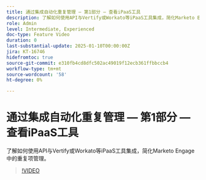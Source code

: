 ```yaml
---
title: 通过集成自动化重复管理 — 第1部分 — 查看iPaaS工具
description: 了解如何使用API与Vertify或Workato等iPaaS工具集成，简化Marketo Engage中的重复项管理。
role: Admin
level: Intermediate, Experienced
doc-type: Feature Video
duration: 0
last-substantial-update: 2025-01-10T00:00:00Z
jira: KT-16746
hidefromtoc: true
source-git-commit: e310fb4cd8dfc502ac49019f12ecb361ffbbccb4
workflow-type: tm+mt
source-wordcount: '58'
ht-degree: 0%

---
```



# 通过集成自动化重复管理 — 第1部分 — 查看iPaaS工具

了解如何使用API与Vertify或Workato等iPaaS工具集成，简化Marketo Engage中的重复项管理。

>[!VIDEO](https://video.tv.adobe.com/v/3429487/?learn=on&enablevpops)
